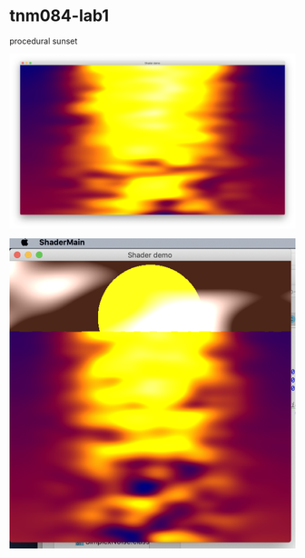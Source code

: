 # tnm084-lab1

procedural sunset

![screenshot](https://raw.githubusercontent.com/sovanny/tnm084-lab1/master/screenshot2.png "Screenshot 2")


![screenshot](https://raw.githubusercontent.com/sovanny/tnm084-lab1/master/screenshot1.png "Screenshot 1")



